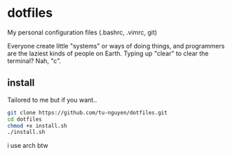 # dotfiles
My personal configuration files (.bashrc, .vimrc, git)

Everyone create little "systems" or ways of doing things, and programmers are the laziest kinds of people on Earth.
Typing up "clear" to clear the terminal? Nah, "c".

## install

Tailored to me but if you want..

```sh
git clone https://github.com/tu-nguyen/dotfiles.git
cd dotfiles
chmod +x install.sh
./install.sh
```

i use arch btw
